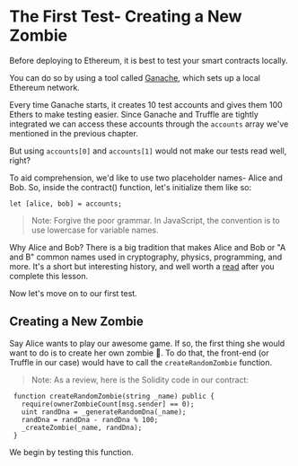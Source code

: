 # The First Test- Creating a New Zombie

Before deploying to Ethereum, it is best to test your smart contracts locally.

You can do so by using a tool called [Ganache](https://truffleframework.com/ganache), which sets up a local Ethereum network.

Every time Ganache starts, it creates 10 test accounts and gives them 100 Ethers to make testing easier. Since Ganache and Truffle are tightly integrated we can access these accounts through the `accounts` array we've mentioned in the previous chapter.

But using `accounts[0]` and `accounts[1]` would not make our tests read well, right?

To aid comprehension, we'd like to use two placeholder names- Alice and Bob. So, inside the contract() function, let's initialize them like so:

```
let [alice, bob] = accounts;
```

> Note: Forgive the poor grammar. In JavaScript, the convention is to use lowercase for variable names.

Why Alice and Bob? There is a big tradition that makes Alice and Bob or "A and B" common names used in cryptography, physics, programming, and more. It's a short but interesting history, and well worth a [read](http://cryptocouple.com/) after you complete this lesson.

Now let's move on to our first test.

## Creating a New Zombie

Say Alice wants to play our awesome game. If so, the first thing she would want to do is to create her own zombie 🧟. To do that, the front-end (or Truffle in our case) would have to call the `createRandomZombie` function.

> Note: As a review, here is the Solidity code in our contract:

```
 function createRandomZombie(string _name) public {
   require(ownerZombieCount[msg.sender] == 0);
   uint randDna = _generateRandomDna(_name);
   randDna = randDna - randDna % 100;
   _createZombie(_name, randDna);
 }
```

We begin by testing this function.
